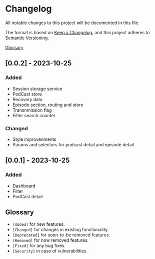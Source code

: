 # Changelog

All notable changes to this project will be documented in this file.

The format is based on [Keep a Changelog](https://keepachangelog.com/en/1.0.0/),
and this project adheres to [Semantic Versioning](https://semver.org/spec/v2.0.0.html).

[Glossary](#glossary)

## [0.0.2] - 2023-10-25

### Added

- Session storage service
- PodCast store
- Recovery data
- Episode section, routing and store
- Transnmission flag
- Filter search counter

### Changed

- Style improvenments
- Params and selectors for podcast detail and episode detail

## [0.0.1] - 2023-10-25

### Added

- Dashboard
- Filter
- PodCast detail

## Glossary

- `[Added]` for new features.
- `[Changed]` for changes in existing functionality.
- `[Deprecated]` for soon-to-be removed features.
- `[Removed]` for now removed features.
- `[Fixed]` for any bug fixes.
- `[Security]` in case of vulnerabilities.
